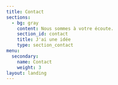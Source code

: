 ```yaml
---
title: Contact
sections:
  - bg: gray
    content: Nous sommes à votre écoute.
    section_id: contact
    title: J'ai une idée
    type: section_contact
menu:
  secondary:
    name: Contact
    weight: 3
layout: landing
---
```


